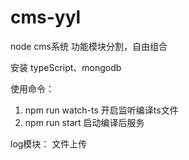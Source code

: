 # cms-yyl
node   cms系统  功能模块分割，自由组合

安装 typeScript、mongodb


使用命令：
1.  npm run watch-ts  开启监听编译ts文件
2.  npm run start     启动编译后服务


log模块：
   文件上传





